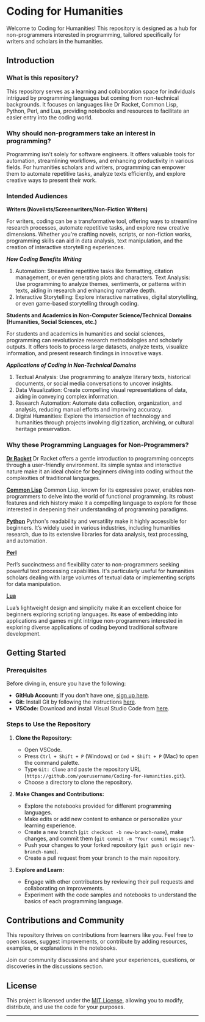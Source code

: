 
# Coding for Humanities

Welcome to Coding for Humanities! This repository is designed as a hub for non-programmers interested in programming, tailored specifically for writers and scholars in the humanities.

## Introduction

### What is this repository?

This repository serves as a learning and collaboration space for individuals intrigued by programming languages but coming from non-technical backgrounds. It focuses on languages like Dr Racket, Common Lisp, Python, Perl, and Lua, providing notebooks and resources to facilitate an easier entry into the coding world.

### Why should non-programmers take an interest in programming?

Programming isn't solely for software engineers. It offers valuable tools for automation, streamlining workflows, and enhancing productivity in various fields. For humanities scholars and writers, programming can empower them to automate repetitive tasks, analyze texts efficiently, and explore creative ways to present their work.

### Intended Audiences

**Writers (Novelists/Screenwriters/Non-Fiction Writers)**

For writers, coding can be a transformative tool, offering ways to streamline research processes, automate repetitive tasks, and explore new creative dimensions. Whether you're crafting novels, scripts, or non-fiction works, programming skills can aid in data analysis, text manipulation, and the creation of interactive storytelling experiences.

***How Coding Benefits Writing***

1. Automation: Streamline repetitive tasks like formatting, citation management, or even generating plots and characters.
Text Analysis: Use programming to analyze themes, sentiments, or patterns within texts, aiding in research and enhancing narrative depth.
2. Interactive Storytelling: Explore interactive narratives, digital storytelling, or even game-based storytelling through coding.

**Students and Academics in Non-Computer Science/Technical Domains (Humanities, Social Sciences, etc.)**

For students and academics in humanities and social sciences, programming can revolutionize research methodologies and scholarly outputs. It offers tools to process large datasets, analyze texts, visualize information, and present research findings in innovative ways.

***Applications of Coding in Non-Technical Domains***

1. Textual Analysis: Use programming to analyze literary texts, historical documents, or social media conversations to uncover insights.
2. Data Visualization: Create compelling visual representations of data, aiding in conveying complex information.
3. Research Automation: Automate data collection, organization, and analysis, reducing manual efforts and improving accuracy.
4. Digital Humanities: Explore the intersection of technology and humanities through projects involving digitization, archiving, or cultural heritage preservation.


### Why these Programming Languages for Non-Programmers?

**[Dr Racket](https://github.com/MiragianCycle/CodingForHumanities/blob/main/DrRacket/README.MD)**
Dr Racket offers a gentle introduction to programming concepts through a user-friendly environment. Its simple syntax and interactive nature make it an ideal choice for beginners diving into coding without the complexities of traditional languages.

**[Common Lisp](https://github.com/MiragianCycle/CodingForHumanities/blob/main/LISP/README.MD)**
Common Lisp, known for its expressive power, enables non-programmers to delve into the world of functional programming. Its robust features and rich history make it a compelling language to explore for those interested in deepening their understanding of programming paradigms.

**[Python](https://github.com/MiragianCycle/CodingForHumanities/blob/main/Python/README.MD)**
Python's readability and versatility make it highly accessible for beginners. It’s widely used in various industries, including humanities research, due to its extensive libraries for data analysis, text processing, and automation.

**[Perl](https://github.com/MiragianCycle/CodingForHumanities/blob/main/Perl/README.MD)**

Perl’s succinctness and flexibility cater to non-programmers seeking powerful text processing capabilities. It's particularly useful for humanities scholars dealing with large volumes of textual data or implementing scripts for data manipulation.

**[Lua](https://github.com/MiragianCycle/CodingForHumanities/blob/main/Lua/README.MD)**

Lua’s lightweight design and simplicity make it an excellent choice for beginners exploring scripting languages. Its ease of embedding into applications and games might intrigue non-programmers interested in exploring diverse applications of coding beyond traditional software development.


## Getting Started

### Prerequisites

Before diving in, ensure you have the following:

- **GitHub Account:** If you don't have one, [sign up here](https://github.com/join).
- **Git:** Install Git by following the instructions [here](https://git-scm.com/downloads).
- **VSCode:** Download and install Visual Studio Code from [here](https://code.visualstudio.com/).

### Steps to Use the Repository

1. **Clone the Repository:**
   - Open VSCode.
   - Press `Ctrl + Shift + P` (Windows) or `Cmd + Shift + P` (Mac) to open the command palette.
   - Type `Git: Clone` and paste the repository URL (`https://github.com/yourusername/Coding-for-Humanities.git`).
   - Choose a directory to clone the repository.

2. **Make Changes and Contributions:**
   - Explore the notebooks provided for different programming languages.
   - Make edits or add new content to enhance or personalize your learning experience.
   - Create a new branch (`git checkout -b new-branch-name`), make changes, and commit them (`git commit -m "Your commit message"`).
   - Push your changes to your forked repository (`git push origin new-branch-name`).
   - Create a pull request from your branch to the main repository.

3. **Explore and Learn:**
   - Engage with other contributors by reviewing their pull requests and collaborating on improvements.
   - Experiment with the code samples and notebooks to understand the basics of each programming language.

## Contributions and Community

This repository thrives on contributions from learners like you. Feel free to open issues, suggest improvements, or contribute by adding resources, examples, or explanations in the notebooks.

Join our community discussions and share your experiences, questions, or discoveries in the discussions section.

## License

This project is licensed under the [MIT License](LICENSE), allowing you to modify, distribute, and use the code for your purposes.

---
 
 
 
 
 
